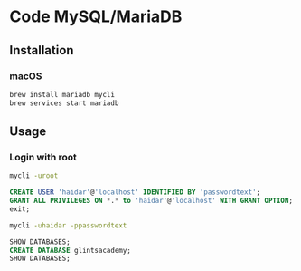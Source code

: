 # Code MySQL/MariaDB

## Installation

### macOS

```sh
brew install mariadb mycli
brew services start mariadb
```

## Usage

### Login with root

```sh
mycli -uroot
```

```sql
CREATE USER 'haidar'@'localhost' IDENTIFIED BY 'passwordtext';
GRANT ALL PRIVILEGES ON *.* to 'haidar'@'localhost' WITH GRANT OPTION;
exit;
```

```sh
mycli -uhaidar -ppasswordtext
```

```sql
SHOW DATABASES;
CREATE DATABASE glintsacademy;
SHOW DATABASES;
```
